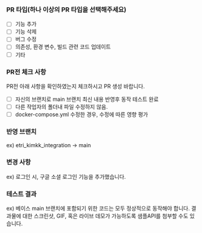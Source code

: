 ### PR 타입(하나 이상의 PR 타입을 선택해주세요)
- [ ] 기능 추가
- [ ] 기능 삭제
- [ ] 버그 수정
- [ ] 의존성, 환경 변수, 빌드 관련 코드 업데이트
- [ ] 기타

### PR전 체크 사항
PR전 아래 사항을 확인하였는지 체크하시고 PR 생성 바랍니다.
- [ ] 자신의 브랜치로 main 브랜치 최신 내용 반영후 동작 테스트 완료
- [ ] 다른 작업자의 폴더내 파일 수정하지 않음.
- [ ] docker-compose.yml 수정한 경우, 수정에 따른 영향 평가 

### 반영 브랜치
ex) etri_kimkk_integration -> main

### 변경 사항
ex) 로그인 시, 구글 소셜 로그인 기능을 추가했습니다.

### 테스트 결과
ex) 베이스 main 브랜치에 포함되기 위한 코드는 모두 정상적으로 동작해야 합니다. 결과물에 대한 스크린샷, GIF, 혹은 라이브 데모가 가능하도록 샘플API를 첨부할 수도 있습니다.
